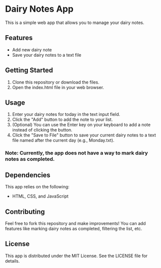 # Dairy Notes App
This is a simple web app that allows you to manage your dairy notes.

## Features
* Add new dairy note
* Save your dairy notes to a text file

## Getting Started
1. Clone this repository or download the files.
2. Open the index.html file in your web browser.

## Usage
1. Enter your dairy notes for today in the text input field.
2. Click the "Add" button to add the note to your list.
3. (Optional) You can use the Enter key on your keyboard to add a note instead of clicking the button.
4. Click the "Save to File" button to save your current dairy notes to a text file named after the current day (e.g., Monday.txt).

### Note: Currently, the app does not have a way to mark dairy notes as completed.

## Dependencies
This app relies on the following:

* HTML, CSS, and JavaScript

## Contributing
Feel free to fork this repository and make improvements! You can add features like marking dairy notes as completed, filtering the list, etc.

## License
This app is distributed under the MIT License. See the LICENSE file for details.